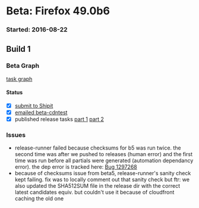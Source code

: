 # Beta: Firefox 49.0b6

### Started: 2016-08-22

## Build 1

### Beta Graph
[task graph](https://tools.taskcluster.net/task-group-inspector/#mj8H1ldQQEaAg22CL0EaNw)


#### Status
- [x] [submit to Shipit](https://wiki.mozilla.org/Release:Release_Automation_on_Mercurial:Starting_a_Release#Submit_to_Ship_It)
- [x] [emailed beta-cdntest](../how-tos/relpro.md#1-email-drivers-re-release-live-on-test-channel)
- [x] published release tasks [part 1](../how-tos/relpro.md#3-publish-release) [part 2](../how-tos/relpro.md#4-post-release-step)

### Issues
- release-runner failed because checksums for b5 was run twice. the second time was after we pushed to releases (human error) and the first time was run before all partials were generated (automation dependancy error). the dep error is tracked here: [Bug 1297268](https://bugzil.la/1297268)
- because of checksums issue from beta5, release-runner's sanity check kept failing. fix was to locally comment out that sanity check but ftr: we also updated the SHA512SUM file in the release dir with the correct latest candidates equiv. but couldn't use it because of cloudfront caching the old one


